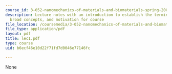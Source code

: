 ```yaml
---
course_id: 3-052-nanomechanics-of-materials-and-biomaterials-spring-2007
description: Lecture notes with an introduction to establish the terminology, history,
  broad concepts, and motivation for course
file_location: /coursemedia/3-052-nanomechanics-of-materials-and-biomaterials-spring-2007/b6ecf46e10d22f71fd7d0046e77146fc_lec1.pdf
file_type: application/pdf
layout: pdf
title: lec1.pdf
type: course
uid: b6ecf46e10d22f71fd7d0046e77146fc

---
```

None